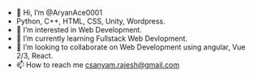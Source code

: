 - 👋 Hi, I’m @AryanAce0001
- Python, C++, HTML, CSS, Unity, Wordpress.
- 👀 I’m interested in Web Development.
- 🌱 I’m currently learning Fullstack Web Devlopment.
- 💞️ I’m looking to collaborate on Web Development using angular, Vue 2/3, React.
- 📫 How to reach me csanyam.rajesh@gmail.com

<!---
AryanAce0001/AryanAce0001 is a ✨ special ✨ repository because its `README.md` (this file) appears on your GitHub profile.
You can click the Preview link to take a look at your changes.
--->
